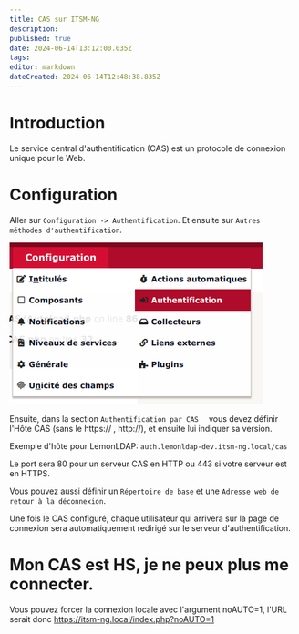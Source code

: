 ```yaml
---
title: CAS sur ITSM-NG
description: 
published: true
date: 2024-06-14T13:12:00.035Z
tags: 
editor: markdown
dateCreated: 2024-06-14T12:48:38.835Z
---
```


# Introduction
Le service central d'authentification (CAS) est un protocole de connexion unique pour le Web.

# Configuration
Aller sur `Configuration -> Authentification`.
Et ensuite sur `Autres méthodes d'authentification`.

![menu-authentification.png](/configuration/menu-authentification.png)

Ensuite, dans la section `Authentification par CAS	` vous devez définir l'Hôte CAS (sans le https:// , http://), et ensuite lui indiquer sa version.

Exemple d'hôte pour LemonLDAP: `auth.lemonldap-dev.itsm-ng.local/cas`

Le port sera 80 pour un serveur CAS en HTTP ou 443 si votre serveur est en HTTPS.

Vous pouvez aussi définir un `Répertoire de base` et une `Adresse web de retour à la déconnexion`.

Une fois le CAS configuré, chaque utilisateur qui arrivera sur la page de connexion sera automatiquement redirigé sur le serveur d'authentification. 

# Mon CAS est HS, je ne peux plus me connecter.
Vous pouvez forcer la connexion locale avec l'argument noAUTO=1, l'URL serait donc https://itsm-ng.local/index.php?noAUTO=1